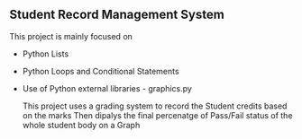 ## Student Record Management System

This project is mainly focused on

- Python Lists
- Python Loops and Conditional Statements
- Use of Python external libraries - graphics.py

  This project uses a grading system to record the Student credits based on the marks
  Then dipalys the final percenatge of Pass/Fail status of the whole student body on a Graph 
   
